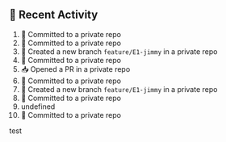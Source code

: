 ## 📌 Recent Activity
<!--START_SECTION:activity-->
1. 📝 Committed to a private repo
2. 📝 Committed to a private repo
3. 🎉 Created a new branch `feature/E1-jimmy` in a private repo
4. 📝 Committed to a private repo
5. 📥 Opened a PR in a private repo
6. 📝 Committed to a private repo
7. 🎉 Created a new branch `feature/E1-jimmy` in a private repo
8. 📝 Committed to a private repo
9. undefined
10. 📝 Committed to a private repo
<!--END_SECTION:activity-->
test
